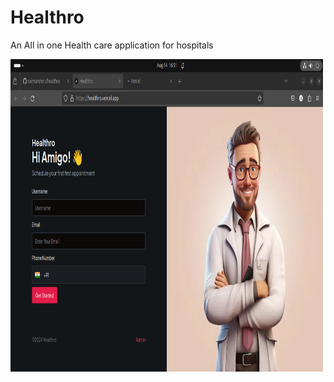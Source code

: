 # Healthro

An All in one Health care application for hospitals

<img src="https://github.com/salmansheri/healthro/blob/main/public/healthropage.png" height="500" width="500" />
